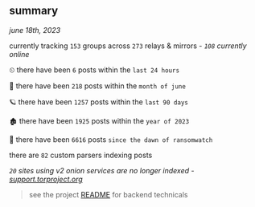 
## summary
_june 18th, 2023_

currently tracking `153` groups across `273` relays & mirrors - _`108` currently online_

⏲ there have been `6` posts within the `last 24 hours`

🦈 there have been `218` posts within the `month of june`

🪐 there have been `1257` posts within the `last 90 days`

🏚 there have been `1925` posts within the `year of 2023`

🦕 there have been `6616` posts `since the dawn of ransomwatch`

there are `82` custom parsers indexing posts

_`20` sites using v2 onion services are no longer indexed - [support.torproject.org](https://support.torproject.org/onionservices/v2-deprecation/)_

> see the project [README](https://github.com/joshhighet/ransomwatch#ransomwatch--) for backend technicals
